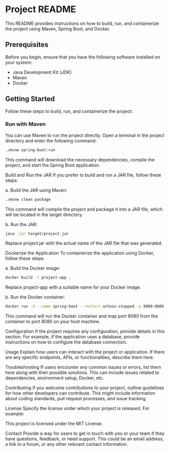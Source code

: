 # Project README

This README provides instructions on how to build, run, and containerize the project using Maven, Spring Boot, and Docker.

## Prerequisites

Before you begin, ensure that you have the following software installed on your system:

- Java Development Kit (JDK)
- Maven
- Docker

## Getting Started

Follow these steps to build, run, and containerize the project:

### Run with Maven

You can use Maven to run the project directly. Open a terminal in the project directory and enter the following command:

```bash
./mvnw spring-boot:run
```

This command will download the necessary dependencies, compile the project, and start the Spring Boot application.

Build and Run the JAR
If you prefer to build and run a JAR file, follow these steps:

a. Build the JAR using Maven:

```bash
./mvnw clean package
```

This command will compile the project and package it into a JAR file, which will be located in the target directory.

b. Run the JAR:

```bash
java -jar target/project.jar
```

Replace project.jar with the actual name of the JAR file that was generated.

Dockerize the Application
To containerize the application using Docker, follow these steps:

a. Build the Docker image:

```bash
docker build -t project-app .
```

Replace project-app with a suitable name for your Docker image.

b. Run the Docker container:

```bash
docker run -d --name spring-boot --restart unless-stopped -p 8080:8080 project-app
```

This command will run the Docker container and map port 8080 from the container to port 8080 on your host machine.

Configuration
If the project requires any configuration, provide details in this section. For example, if the application uses a database, provide instructions on how to configure the database connection.

Usage
Explain how users can interact with the project or application. If there are any specific endpoints, APIs, or functionalities, describe them here.

Troubleshooting
If users encounter any common issues or errors, list them here along with their possible solutions. This can include issues related to dependencies, environment setup, Docker, etc.

Contributing
If you welcome contributions to your project, outline guidelines for how other developers can contribute. This might include information about coding standards, pull request processes, and issue tracking.

License
Specify the license under which your project is released. For example:

This project is licensed under the MIT License.

Contact
Provide a way for users to get in touch with you or your team if they have questions, feedback, or need support. This could be an email address, a link to a forum, or any other relevant contact information.
